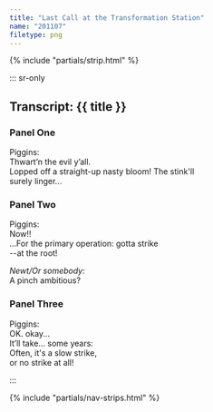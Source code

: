 ```yaml
---
title: "Last Call at the Transformation Station"
name: "201107"
filetype: png
---
```


{% include "partials/strip.html" %}

::: sr-only

## Transcript: {{ title }}

### Panel One 
Piggins:  
Thwart’n the evil y’all.  
Lopped off a straight-up nasty bloom! The stink'll  
surely linger...

### Panel Two
Piggins:  
Now!!  
...For the primary operation: gotta strike  
--at the root!

*Newt/Or somebody:*  
A pinch ambitious?

### Panel Three
Piggins:  
OK. okay...  
It’ll take... some years:  
Often, it's a slow strike,  
or no strike at all!

:::

{% include "partials/nav-strips.html" %}
